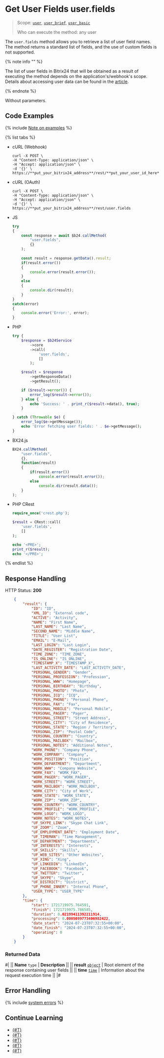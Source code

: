 # Get User Fields user.fields

> Scope: [`user`](../scopes/permissions.md), [`user_brief`](../scopes/permissions.md), [`user_basic`](../scopes/permissions.md)
>
> Who can execute the method: any user

The `user.fields` method allows you to retrieve a list of user field names. The method returns a standard list of fields, and the use of custom fields is not supported.

{% note info "" %}

The list of user fields in Bitrix24 that will be obtained as a result of executing the method depends on the application's/webhook's scope. Details about accessing user data can be found in the [article](index.md).

{% endnote %}

Without parameters.

## Code Examples

{% include [Note on examples](../../_includes/examples.md) %}

{% list tabs %}

- cURL (Webhook)

    ```curl
    curl -X POST \
    -H "Content-Type: application/json" \
    -H "Accept: application/json" \
    -d '{}' \
    https://**put_your_bitrix24_address**/rest/**put_your_user_id_here**/**put_your_webhook_here**/user.fields
    ```

- cURL (OAuth)

    ```curl
    curl -X POST \
    -H "Content-Type: application/json" \
    -H "Accept: application/json" \
    -d '{}' \
    https://**put_your_bitrix24_address**/rest/user.fields
    ```

- JS

    ```js
    try
    {
    	const response = await $b24.callMethod(
    		"user.fields",
    		{}
    	);
    	
    	const result = response.getData().result;
    	if(result.error())
    	{
    		console.error(result.error());
    	}
    	else
    	{
    		console.dir(result);
    	}
    }
    catch(error)
    {
    	console.error('Error:', error);
    }
    ```

- PHP

    ```php
    try {
        $response = $b24Service
            ->core
            ->call(
                'user.fields',
                []
            );
    
        $result = $response
            ->getResponseData()
            ->getResult();
    
        if ($result->error()) {
            error_log($result->error());
        } else {
            echo 'Success: ' . print_r($result->data(), true);
        }
    
    } catch (Throwable $e) {
        error_log($e->getMessage());
        echo 'Error fetching user fields: ' . $e->getMessage();
    }
    ```

- BX24.js

    ```js
    BX24.callMethod(
        "user.fields",
        {},
        function(result)
        {
            if(result.error())
                console.error(result.error());
            else
                console.dir(result.data());
        }
    );
    ```

- PHP CRest

    ```php
    require_once('crest.php');

    $result = CRest::call(
        'user.fields',
        []
    );

    echo '<PRE>';
    print_r($result);
    echo '</PRE>';
    ```

{% endlist %}

## Response Handling

HTTP Status: **200**

```json
    {
        "result": {
            "ID": "ID",
            "XML_ID": "External code",
            "ACTIVE": "Activity",
            "NAME": "First Name",
            "LAST_NAME": "Last Name",
            "SECOND_NAME": "Middle Name",
            "TITLE": "User List",
            "EMAIL": "E-Mail",
            "LAST_LOGIN": "Last Login",
            "DATE_REGISTER": "Registration Date",
            "TIME_ZONE": "TIME_ZONE",
            "IS_ONLINE": "IS_ONLINE",
            "TIMESTAMP_X": "TIMESTAMP_X",
            "LAST_ACTIVITY_DATE": "LAST_ACTIVITY_DATE",
            "PERSONAL_GENDER": "Gender",
            "PERSONAL_PROFESSION": "Profession",
            "PERSONAL_WWW": "Homepage",
            "PERSONAL_BIRTHDAY": "Birthday",
            "PERSONAL_PHOTO": "Photo",
            "PERSONAL_ICQ": "ICQ",
            "PERSONAL_PHONE": "Personal Phone",
            "PERSONAL_FAX": "Fax",
            "PERSONAL_MOBILE": "Personal Mobile",
            "PERSONAL_PAGER": "Pager",
            "PERSONAL_STREET": "Street Address",
            "PERSONAL_CITY": "City of Residence",
            "PERSONAL_STATE": "Region / Territory",
            "PERSONAL_ZIP": "Postal Code",
            "PERSONAL_COUNTRY": "Country",
            "PERSONAL_MAILBOX": "Mailbox",
            "PERSONAL_NOTES": "Additional Notes",
            "WORK_PHONE": "Company Phone",
            "WORK_COMPANY": "Company",
            "WORK_POSITION": "Position",
            "WORK_DEPARTMENT": "Department",
            "WORK_WWW": "Company Website",
            "WORK_FAX": "WORK_FAX",
            "WORK_PAGER": "WORK_PAGER",
            "WORK_STREET": "WORK_STREET",
            "WORK_MAILBOX": "WORK_MAILBOX",
            "WORK_CITY": "City of Work",
            "WORK_STATE": "WORK_STATE",
            "WORK_ZIP": "WORK_ZIP",
            "WORK_COUNTRY": "WORK_COUNTRY",
            "WORK_PROFILE": "WORK_PROFILE",
            "WORK_LOGO": "WORK_LOGO",
            "WORK_NOTES": "WORK_NOTES",
            "UF_SKYPE_LINK": "Skype Chat Link",
            "UF_ZOOM": "Zoom",
            "UF_EMPLOYMENT_DATE": "Employment Date",
            "UF_TIMEMAN": "Time Management",
            "UF_DEPARTMENT": "Departments",
            "UF_INTERESTS": "Interests",
            "UF_SKILLS": "Skills",
            "UF_WEB_SITES": "Other Websites",
            "UF_XING": "Xing",
            "UF_LINKEDIN": "LinkedIn",
            "UF_FACEBOOK": "Facebook",
            "UF_TWITTER": "Twitter",
            "UF_SKYPE": "Skype",
            "UF_DISTRICT": "District",
            "UF_PHONE_INNER": "Internal Phone",
            "USER_TYPE": "USER_TYPE"
        },
        "time": {
            "start": 1721719975.764591,
            "finish": 1721719975.786585,
            "duration": 0.02199411392211914,
            "processing": 0.0005099773406982422,
            "date_start": "2024-07-23T07:32:55+00:00",
            "date_finish": "2024-07-23T07:32:55+00:00",
            "operating": 0
        }
    }
```

### Returned Data

#|
|| **Name**
`type` | **Description** ||
|| **result**
[`object`](../data-types.md) | Root element of the response containing user fields ||
|| **time**
[`time`](../data-types.md) | Information about the request execution time ||
|#

## Error Handling

{% include [system errors](../../_includes/system-errors.md) %}

## Continue Learning 

- [{#T}](./user-add.md)
- [{#T}](./user-update.md)
- [{#T}](./user-get.md)
- [{#T}](./user-current.md)
- [{#T}](./user-search.md)